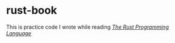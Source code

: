 # rust-book
This is practice code I wrote while reading [_The Rust Programming Language_](https://doc.rust-lang.org/book/)
